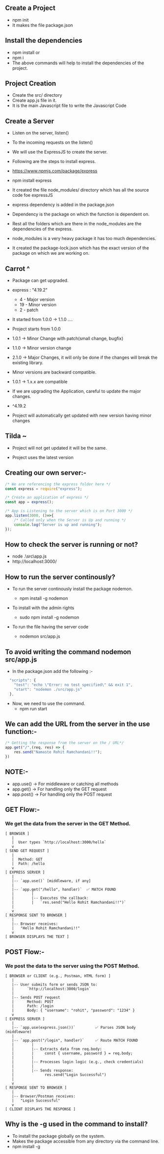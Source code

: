 ## Create a Project
- npm init
- It makes the file package.json

## Install the dependencies
- npm install 
    or
- npm i 
- The above commands will help to install the dependencies of the project.

## Project Creation
- Create the src/ directory
- Create app.js file in it.
- It is the main Javascript file to write the Javascript Code

## Create a Server
- Listen on the server, listen()
- To the incoming requests on the listen()

- We will use the ExpressJS to create the server.

- Following are the steps to install express.
- https://www.npmjs.com/package/express

- npm install express
- It created the file node_modules/ directory which has all the source code foe expressJS
- express dependency is added in the package.json

- Dependency is the package on which the function is dependent on.
- Rest all the folders which are there in the node_modules are the dependencies of the express.
- node_modules is a very heavy package it has too much dependencies.
- It created the package-lock.json which has the exact version of the package on which we are working on.

## Carrot ^
- Package can get upgraded.
- express : "4.19.2"
  - 4 - Major version
  - 19 - Minor version 
  - 2 - patch
- It started from 1.0.0 -> 1.1.0 ....
- Project starts from 1.0.0
- 1.0.1 -> Minor Change with patch(small change, bugfix)
- 1.1.0 -> Minor version change
- 2.1.0 -> Major Changes, it will only be done if the changes will break the existing library.
- Minor versions are backward compatible.
- 1.0.1 -> 1.x.x are compatible

- If we are upgrading the Application, careful to update the major changes.
- ^4.19.2
- Project will automatically get updated with new version having minor changes

## Tilda ~
- Project will not get updated it will be the same.

- Project uses the latest version

## Creating our own server:-
```js
/* We are referencing the express folder here */
const express = require("express");

/* Create an application of express */
const app = express();

/* App is Listening to the server which is on Port 3000 */
app.listen(3000, ()=>{
    /* Called only when the Server is Up and running */
    console.log("Server is up and running");
});
```

## How to check the server is running or not?
- node .\src\app.js
- http://localhost:3000/

## How to run the server continously?
- To run the server continously install the package nodemon.
  - npm install -g nodemon

- To install with the admin rights
  - sudo npm install -g nodemon

- To run the file having the server code
  - nodemon src/app.js

## To avoid writing the command nodemon src/app.js
- In the package.json add the following :-
```js
  "scripts": {
    "test": "echo \"Error: no test specified\" && exit 1",
    "start": "nodemon ./src/app.js"
  },
```

- Now, we need to use the command.
  - npm run start

## We can add the URL from the server in the use function:-
```js
/* Getting the response from the server on the / URL*/
app.get("/",(req, res) => {
    res.send("Namaste Rohit Ramchandani!!");
})
```
## NOTE:-
- app.use() -> For middleware or catching all methods
- app.get() -> For handling only the GET request
- app.post() -> For handling only the POST request

## GET Flow:-
### We get the data from the server in the GET Method.
```text
[ BROWSER ]
   |
   |  User types `http://localhost:3000/hello`
   v
[ SEND GET REQUEST ]
   |
   |  Method: GET
   |  Path: /hello
   v
[ EXPRESS SERVER ]
   |
   |-- `app.use()` [middleware, if any]
   |
   |-- `app.get("/hello", handler)`  ✅ MATCH FOUND
   |        |
   |        |-- Executes the callback:
   |        |   `res.send("Hello Rohit Ramchandani!!")`
   |
   v
[ RESPONSE SENT TO BROWSER ]
   |
   |-- Browser receives:
   |   "Hello Rohit Ramchandani!!"
   v
[ BROWSER DISPLAYS THE TEXT ]
```

## POST Flow:-
### We post the data to the server using the POST Method.
```text
[ BROWSER or CLIENT (e.g., Postman, HTML form) ]
   |
   |-- User submits form or sends JSON to:
   |      `http://localhost:3000/login`
   |
   |-- Sends POST request
   |      Method: POST
   |      Path: /login
   |      Body: { "username": "rohit", "password": "1234" }
   v
[ EXPRESS SERVER ]
   |
   |-- `app.use(express.json())`         ✅ Parses JSON body (middleware)
   |
   |-- `app.post("/login", handler)`     ✅ Route MATCH FOUND
   |        |
   |        |-- Extracts data from req.body:
   |        |     const { username, password } = req.body;
   |        |
   |        |-- Processes login logic (e.g., check credentials)
   |        |
   |        |-- Sends response:
   |              res.send("Login Successful")
   |
   v
[ RESPONSE SENT TO BROWSER ]
   |
   |-- Browser/Postman receives:
   |   "Login Successful"
   v
[ CLIENT DISPLAYS THE RESPONSE ]
```

## Why is the -g used in the command to install?
- To install the package globally on the system.
- Makes the package accessible from any directory via the command line.
- npm install -g <package-name>
